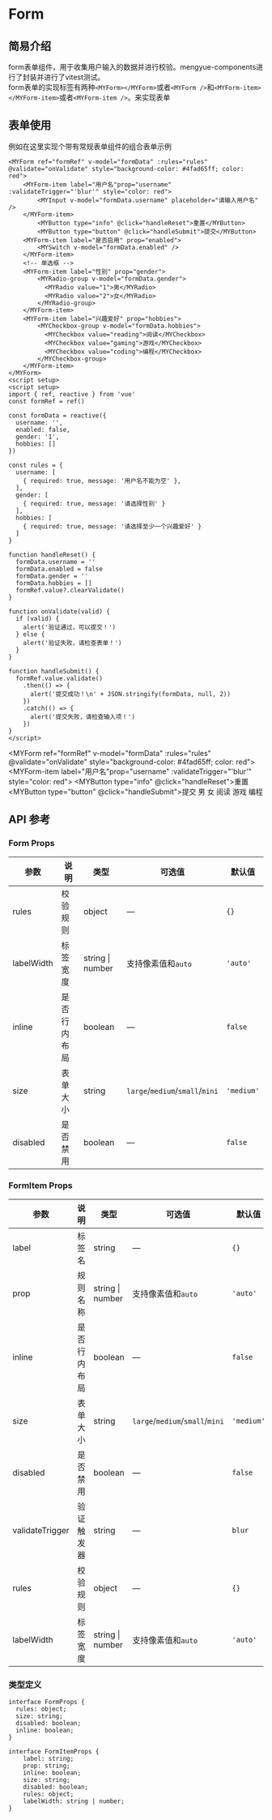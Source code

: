 # Form
## 简易介绍
form表单组件，用于收集用户输入的数据并进行校验。mengyue-components进行了封装并进行了vitest测试。<br />
form表单的实现标签有两种`<MYForm></MYForm>`或者`<MYForm />`和`<MYForm-item></MYForm-item>`或者`<MYForm-item />`。来实现表单

## 表单使用
例如在这里实现个带有常规表单组件的组合表单示例
```vue
<MYForm ref="formRef" v-model="formData" :rules="rules" @validate="onValidate" style="background-color: #4fad65ff; color: red">
    <MYForm-item label="用户名"prop="username" :validateTrigger="'blur'" style="color: red">
        <MYInput v-model="formData.username" placeholder="请输入用户名" />
    </MYForm-item>
        <MYButton type="info" @click="handleReset">重置</MYButton>
        <MYButton type="button" @click="handleSubmit">提交</MYButton>
    <MYForm-item label="是否启用" prop="enabled">
        <MYSwitch v-model="formData.enabled" />
    </MYForm-item>
    <!-- 单选框 -->
    <MYForm-item label="性别" prop="gender">
        <MYRadio-group v-model="formData.gender">
          <MYRadio value="1">男</MYRadio>
          <MYRadio value="2">女</MYRadio>
        </MYRadio-group>
    </MYForm-item>
    <MYForm-item label="兴趣爱好" prop="hobbies">
        <MYCheckbox-group v-model="formData.hobbies">
          <MYCheckbox value="reading">阅读</MYCheckbox>
          <MYCheckbox value="gaming">游戏</MYCheckbox>
          <MYCheckbox value="coding">编程</MYCheckbox>
        </MYCheckbox-group>
    </MYForm-item>
</MYForm>
<script setup>
<script setup>
import { ref, reactive } from 'vue'
const formRef = ref()

const formData = reactive({
  username: '',
  enabled: false,
  gender: '1',
  hobbies: []
})

const rules = {
  username: [
    { required: true, message: '用户名不能为空' },
  ],
  gender: [
    { required: true, message: '请选择性别' }
  ],
  hobbies: [
    { required: true, message: '请选择至少一个兴趣爱好' }
  ]
}

function handleReset() {
  formData.username = ''
  formData.enabled = false
  formData.gender = ''
  formData.hobbies = []
  formRef.value?.clearValidate()
}

function onValidate(valid) {
  if (valid) {
    alert('验证通过，可以提交！')
  } else {
    alert('验证失败，请检查表单！')
  }
}

function handleSubmit() {
  formRef.value.validate()
    .then(() => {
      alert('提交成功！\n' + JSON.stringify(formData, null, 2))
    })
    .catch(() => {
      alert('提交失败，请检查输入项！')
    })
}
</script>
```
<MYForm ref="formRef" v-model="formData" :rules="rules" @validate="onValidate" style="background-color: #4fad65ff; color: red">
    <MYForm-item label="用户名"prop="username" :validateTrigger="'blur'" style="color: red">
        <MYInput v-model="formData.username" placeholder="请输入用户名" />
    </MYForm-item>
        <MYButton type="info" @click="handleReset">重置</MYButton>
        <MYButton type="button" @click="handleSubmit">提交</MYButton>
    <MYForm-item label="是否启用" prop="enabled">
        <MYSwitch v-model="formData.enabled" />
    </MYForm-item>
    <!-- 单选框 -->
    <MYForm-item label="性别" prop="gender">
        <MYRadio-group v-model="formData.gender">
          <MYRadio value="1">男</MYRadio>
          <MYRadio value="2">女</MYRadio>
        </MYRadio-group>
    </MYForm-item>
    <MYForm-item label="兴趣爱好" prop="hobbies">
        <MYCheckbox-group v-model="formData.hobbies">
          <MYCheckbox value="reading">阅读</MYCheckbox>
          <MYCheckbox value="gaming">游戏</MYCheckbox>
          <MYCheckbox value="coding">编程</MYCheckbox>
        </MYCheckbox-group>
    </MYForm-item>
</MYForm>


## API 参考

### Form Props
| 参数          | 说明         | 类型     | 可选值                              | 默认值  |
|--------------|-------------|---------|-----------------------------------|--------|
| rules        | 校验规则     | object  | —                               | `{}`   |
| labelWidth   | 标签宽度     | string \| number | 支持像素值和`auto` | `'auto'` |
| inline       | 是否行内布局 | boolean | —                               | `false` |
| size         | 表单大小     | string  | `large`/`medium`/`small`/`mini` | `'medium'` |
| disabled     | 是否禁用     | boolean | —                               | `false` |

### FormItem Props
| 参数          | 说明         | 类型     | 可选值                              | 默认值  |
|--------------|-------------|---------|-----------------------------------|--------|
| label        | 标签名     | string  | —                               | `{}`   |
| prop   | 规则名称     | string \| number | 支持像素值和`auto` | `'auto'` |
| inline       | 是否行内布局 | boolean | —                               | `false` |
| size         | 表单大小     | string  | `large`/`medium`/`small`/`mini` | `'medium'` |
| disabled     | 是否禁用     | boolean | —                               | `false` |
| validateTrigger | 验证触发器 | string  | — | `blur` |
| rules        | 校验规则     | object  | —                               | `{}`   |
| labelWidth   | 标签宽度     | string \| number | 支持像素值和`auto` | `'auto'` |


### 类型定义
```vue
interface FormProps {
  rules: object;
  size: string;
  disabled: boolean;
  inline: boolean;
}

interface FormItemProps {
    label: string;
    prop: string;
    inline: boolean;
    size: string;
    disabled: boolean;
    rules: object;
    labelWidth: string | number;
}
```

<script setup>
import { ref, reactive } from 'vue'
const formRef = ref()

const formData = reactive({
  username: '',
  enabled: false,
  gender: '1',
  hobbies: []
})

const rules = {
  username: [
    { required: true, message: '用户名不能为空' },
  ],
  gender: [
    { required: true, message: '请选择性别' }
  ],
  hobbies: [
    { required: true, message: '请选择至少一个兴趣爱好' }
  ]
}

function handleReset() {
  formData.username = ''
  formData.enabled = false
  formData.gender = ''
  formData.hobbies = []
  formRef.value?.clearValidate()
}

function onValidate(valid) {
  if (valid) {
    alert('验证通过，可以提交！')
  } else {
    alert('验证失败，请检查表单！')
  }
}

function handleSubmit() {
  formRef.value.validate()
    .then(() => {
      alert('提交成功！\n' + JSON.stringify(formData, null, 2))
    })
    .catch(() => {
      alert('提交失败，请检查输入项！')
    })
}
</script>